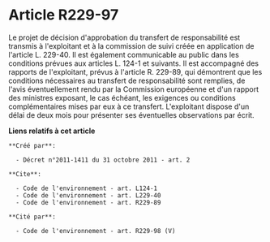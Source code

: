 # Article R229-97

Le projet de décision d'approbation du transfert de responsabilité est transmis à l'exploitant et à la commission de suivi
créée en application de l'article L. 229-40. Il est également communicable au public dans les conditions prévues aux articles
L. 124-1 et suivants. Il est accompagné des rapports de l'exploitant, prévus à l'article R. 229-89, qui démontrent que les
conditions nécessaires au transfert de responsabilité sont remplies, de l'avis éventuellement rendu par la Commission
européenne et d'un rapport des ministres exposant, le cas échéant, les exigences ou conditions complémentaires mises par eux
à ce transfert. L'exploitant dispose d'un délai de deux mois pour présenter ses éventuelles observations par écrit.

**Liens relatifs à cet article**

	**Créé par**:

	  - Décret n°2011-1411 du 31 octobre 2011 - art. 2

	**Cite**:

	  - Code de l'environnement - art. L124-1
	  - Code de l'environnement - art. L229-40
	  - Code de l'environnement - art. R229-89

	**Cité par**:

	  - Code de l'environnement - art. R229-98 (V)

